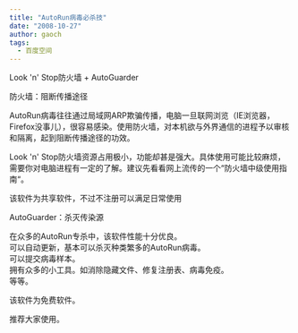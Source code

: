 ```yaml
---
title: "AutoRun病毒必杀技"
date: "2008-10-27"
author: gaoch
tags:
  - 百度空间
---
```


Look 'n' Stop防火墙 + AutoGuarder  
  
防火墙：阻断传播途径  
  
AutoRun病毒往往通过局域网ARP欺骗传播，电脑一旦联网浏览（IE浏览器，Firefox没事儿），很容易感染。使用防火墙，对本机欲与外界通信的进程予以审核和隔离，起到阻断传播途径的功效。  
  
Look 'n'
Stop防火墙资源占用极小，功能却甚是强大。具体使用可能比较麻烦，需要你对电脑进程有一定的了解。建议先看看网上流传的一个“防火墙中级使用指南“。  
  
该软件为共享软件，不过不注册可以满足日常使用  
  
AutoGuarder：杀灭传染源  
  
在众多的AutoRun专杀中，该软件性能十分优良。  
可以自动更新，基本可以杀灭种类繁多的AutoRun病毒。  
可以提交病毒样本。  
拥有众多的小工具。如消除隐藏文件、修复注册表、病毒免疫。  
等等。  
  
该软件为免费软件。  
  
推荐大家使用。
